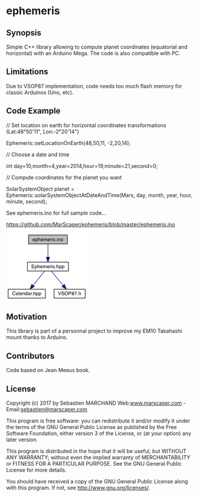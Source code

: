 # ephemeris

## Synopsis

Simple C++ library allowing to compute planet coordinates (equatorial and horizontal) with an Arduino Mega. The code is also compatible with PC.

## Limitations

Due to VSOP87 implementation, code needs too much flash memory for classic Arduinos (Uno, etc).

## Code Example

// Set location on earth for horizontal coordinates transformations (Lat:48°50'11", Lon:-2°20'14")

Ephemeris::setLocationOnEarth(48,50,11, -2,20,14);

// Choose a date and time

int day=10,month=4,year=2014,hour=19,minute=21,second=0;

// Compute coordinates for the planet you want

SolarSystemObject planet = Ephemeris::solarSystemObjectAtDateAndTime(Mars, day, month, year, hour, minute, second);

See ephemeris.ino for full sample code...

https://github.com/MarScaper/ephemeris/blob/master/ephemeris.ino

![Alt text](/ephemeris_include_graph.png?raw=true "Optional Title")

## Motivation

This library is part of a personnal project to improve my EM10 Takahashi mount thanks to Arduino.

## Contributors

Code based on Jean Meeus book.

## License

Copyright (c) 2017 by Sebastien MARCHAND 
Web:www.marscaper.com - Email:sebastien@marscaper.com

This program is free software: you can redistribute it and/or modify
it under the terms of the GNU General Public License as published by
the Free Software Foundation, either version 3 of the License, or
(at your option) any later version.

This program is distributed in the hope that it will be useful,
but WITHOUT ANY WARRANTY; without even the implied warranty of
MERCHANTABILITY or FITNESS FOR A PARTICULAR PURPOSE.  See the
GNU General Public License for more details.

You should have received a copy of the GNU General Public License
along with this program.  If not, see <http://www.gnu.org/licenses/>.
